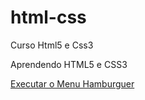 # html-css
 Curso Html5 e Css3

 Aprendendo HTML5 e CSS3
 
<a href="https://egs74.github.io/html-css/moduloIV/ex02/mq005/mq005.html"> Executar o Menu Hamburguer </a>